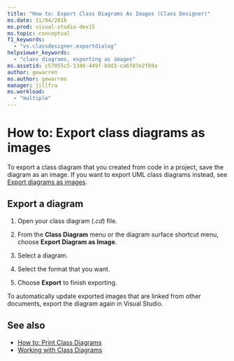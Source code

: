 ```yaml
---
title: "How to: Export Class Diagrams As Images (Class Designer)"
ms.date: 11/04/2016
ms.prod: visual-studio-dev15
ms.topic: conceptual
f1_keywords:
  - "vs.classdesigner.exportdialog"
helpviewer_keywords:
  - "class diagrams, exporting as images"
ms.assetid: c57055c5-1340-449f-b9d3-ca6f87e2f69a
author: gewarren
ms.author: gewarren
manager: jillfra
ms.workload:
  - "multiple"
---
```

# How to: Export class diagrams as images

To export a class diagram that you created from code in a project, save the diagram as an image. If you want to export UML class diagrams instead, see [Export diagrams as images](../../modeling/export-diagrams-as-images.md).

## Export a diagram

1.  Open your class diagram (*.cd*) file.

2.  From the **Class Diagram** menu or the diagram surface shortcut menu, choose **Export Diagram as Image**.

3.  Select a diagram.

4.  Select the format that you want.

5.  Choose **Export** to finish exporting.

To automatically update exported images that are linked from other documents, export the diagram again in Visual Studio.

## See also

- [How to: Print Class Diagrams](how-to-print-class-diagrams.md)
- [Working with Class Diagrams](designing-and-viewing-classes-and-types.md)